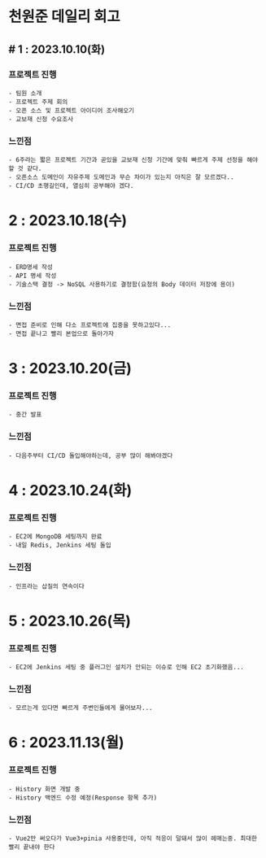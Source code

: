 # 천원준 데일리 회고

## # 1 : 2023.10.10(화)

### 프로젝트 진행

    - 팀원 소개
    - 프로젝트 주제 회의
    - 오픈 소스 및 프로젝트 아이디어 조사해오기
    - 교보재 신청 수요조사

### 느낀점

    - 6주라는 짧은 프로젝트 기간과 곧있을 교보재 신청 기간에 맞춰 빠르게 주제 선정을 해야 할 것 같다.
    - 오픈소스 도메인이 자유주제 도메인과 무슨 차이가 있는지 아직은 잘 모르겠다..
    - CI/CD 초행길인데, 열심히 공부해야 겠다.

# 2 : 2023.10.18(수)

### 프로젝트 진행
    - ERD명세 작성
    - API 명세 작성
    - 기술스택 결정 -> NoSQL 사용하기로 결정함(요청의 Body 데이터 저장에 용이)

### 느낀점
    - 면접 준비로 인해 다소 프로젝트에 집중을 못하고있다...
    - 면접 끝나고 빨리 본업으로 돌아가자

# 3 : 2023.10.20(금)
### 프로젝트 진행
    - 중간 발표

### 느낀점
    - 다음주부터 CI/CD 돌입해야하는데, 공부 많이 해봐야겠다

# 4 : 2023.10.24(화)
### 프로젝트 진행
    - EC2에 MongoDB 세팅까지 완료
    - 내일 Redis, Jenkins 세팅 돌입
### 느낀점
    - 인프라는 삽질의 연속이다

# 5 : 2023.10.26(목)
### 프로젝트 진행
    - EC2에 Jenkins 세팅 중 플러그인 설치가 안되는 이슈로 인해 EC2 초기화했음...
### 느낀점
    - 모르는게 있다면 빠르게 주변인들에게 물어보자...

# 6 : 2023.11.13(월)
### 프로젝트 진행
    - History 화면 개발 중
    - History 백엔드 수정 예정(Response 항목 추가)
### 느낀점
    - Vue2만 써오다가 Vue3+pinia 사용중인데, 아직 적응이 덜돼서 많이 헤매는중. 최대한 빨리 끝내야 한다
